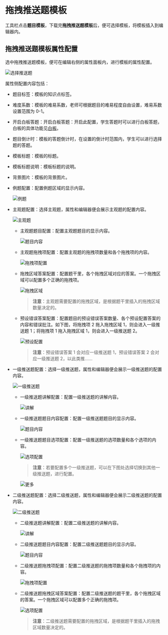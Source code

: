 # 拖拽推送题模板

工具栏点击**题目模板**，下载完**拖拽推送题模板**后，便可选择模板，将模板插入到编辑器内。

## 拖拽推送题模板属性配置

选中拖拽推送题模板，便可在编辑右侧的属性面板内，进行模板的属性配置。

![选择推送题](img/pushtemplate_drag.png)

属性侧配置内容包括：

- 题目标签：模板的知识点标签。

- 难度系数：模板的难易系数，老师可根据题目的难易程度自由设置，难易系数设置范围为 0-1。

- 开启白板答题：开启白板答题：开启此配置，学生答题时可以进行白板答题，白板的具体功能见[白板](../board/index.md)。

- 题目倒计时：模板的答题倒计时，在设置的倒计时范围内，学生可以进行选择题的答题。

- 模板标题：模板的标题。

- 模板标题说明：模板标题的说明。

- 背景图片：模板的背景图片。

- 例题配置：配置例题区域的显示内容。

    ![例题](img/example.png)

- 主观题配置：选择主观题，属性和编辑器便会展示主观题的配置内容。

    ![主观题](img/tab1.png)

    - 主观题题目配置：配置主观题题目的显示内容。

        ![题目内容](img/main_question.png)

    - 主观题拖拽项配置：配置主观题的拖拽项数量和各个拖拽项的内容。

        ![拖拽项配置](img/main_choicenumber.png)

    - 拖拽区域答案配置：配置题干里，各个拖拽区域对应的答案。一个拖拽区域可以配置多个正确的拖拽项。

        ![拖拽区域](img/main_dragarea.png)

        > **注意**：主观题需要配置的拖拽区域，是根据题干里插入的拖拽区域数量决定的。

    - 预设错误答案配置：配置题目的预设错误答案数量、各个预设配置答案的内容和错误批注。如下图，将拖拽项 2 拖入拖拽区域 1，则会进入一级推送题 1；将拖拽项 1 拖入拖拽区域 1，则会进入一级推送题 2。

        ![预设配置](img/errormask.png)

        > **注意**：预设错误答案 1 会对应一级推送题 1，预设错误答案 2 会对应一级推送题 2，以此类推......

- 一级推送题配置：选择一级推送题，属性和编辑器便会展示一级推送题的配置内容。

    ![一级推送题](img/tab2.png)

    - 一级推送题讲解配置：配置一级推送题的讲解内容。

        ![讲解](img/first_explain.png)
    
    - 一级推送题题目内容配置：配置一级推送题题目的显示内容。

        ![题目内容](img/first_question.png)

    - 一级推送题题目选项配置：配置一级推送题的选项数量和各个选项的内容。

        ![选项配置](img/first_choice.png)

        > **注意**：若要配置多个一级推送题，可以在下图处选择切换到其他一级推送题，进行配置。

        ![更多](img/more_first.png)

- 二级推送题配置：选择二级推送题，属性和编辑器便会展示二级推送题的配置内容。

    ![二级推送题](img/tab3.png)

    - 二级推送题讲解配置：配置二级推送题的讲解内容。

        ![讲解](img/second_explain.png)

    - 二级推送题题目内容配置：配置二级推送题题目的显示内容。

        ![题目内容](img/second_question.png)

    - 二级推送题拖拽项配置：配置二级推送题的拖拽项数量和各个拖拽项的内容。

        ![拖拽项配置](img/main_choicenumber.png)

    - 二级推送题拖拽区域答案配置：配置二级推送题的题干里，各个拖拽区域的答案。一个拖拽区域可以配置多个正确的拖拽项。

        ![选项配置](img/second_choicenumber.png)

        > **注意**：二级推送题需要配置的拖拽区域，是根据题干里插入的拖拽区域数量决定的。
